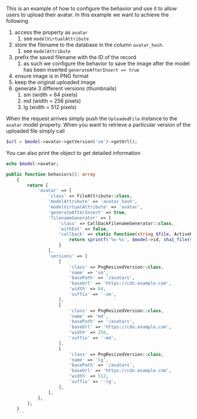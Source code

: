 This is an example of how to configure the behavior and use it to allow users to upload their avatar.
In this example we want to achieve the following

1. access the property as `avatar`
    1. see `modelVirtualAttribute`
1. store the filename to the database in the column `avatar_hash`.
    1. see `modelAttribute`
1. prefix the saved filename with the ID of the record
    1. as such we configure the behavior to save the image after the model has been inserted `generateAfterInsert => true`
1. ensure image is in PNG format
1. keep the original uploaded image
1. generate 3 different versions (thumbnails)
    1. sm (width = 64 pixels)
    1. md (width = 256 pixels)
    1. lg (width = 512 pixels)

When the request arrives simply push the `UploadedFile` instance to the `avatar` model property.
When you want to retrieve a particular version of the uploaded file simply call
```php
$url = $model->avatar->getVersion('sm')->getUrl();
```

You can also print the object to get detailed information
```php
echo $model->avatar;
```


```php
public function behaviors(): array
    {
        return [
            'avatar' => [
                'class' => FileAttribute::class,
                'modelAttribute' => 'avatar_hash',
                'modelVirtualAttribute' => 'avatar',
                'generateAfterInsert' => true,
                'filenameGenerator' => [
                    'class' => CallbackFilenameGenerator::class,
                    'withExt' => false,
                    'callback' => static function(string $file, ActiveRecord $model, IFileAttribute $attr) {
                        return sprintf('%s-%s', $model->id, sha1_file($file));
                    }
                ],
                'versions' => [
                    [
                        'class' => PngResizedVersion::class,
                        'name' => 'sm',
                        'basePath' => '/avatars',
                        'baseUrl' => 'https://cdn.example.com',
                        'width' => 64,
                        'suffix' => '-sm',
                    ],
                    [
                        'class' => PngResizedVersion::class,
                        'name' => 'md',
                        'basePath' => '/avatars',
                        'baseUrl' => 'https://cdn.example.com',
                        'width' => 256,
                        'suffix' => '-md',
                    ],
                    [
                        'class' => PngResizedVersion::class,
                        'name' => 'lg',
                        'basePath' => '/avatars',
                        'baseUrl' => 'https://cdn.example.com',
                        'width' => 512,
                        'suffix' => '-lg',
                    ],
                ],
            ],
        ];
    }
    ```